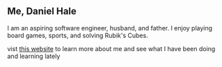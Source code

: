 ## Me, Daniel Hale
I am an aspiring software engineer, husband, and father. I enjoy playing board games, sports, and solving Rubik's Cubes.

vist [this website](danielphale.com) to learn more about me and see what I have been doing and learning lately